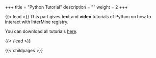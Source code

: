 +++
title = "Python Tutorial"
description = ""
weight = 2
+++

{{< lead >}}
This part gives **text** and **video** tutorials of Python on how to interact with InterMine registry. 
<br/>

You can download all tutorials [here](https://github.com/intermine/intermine-ws-python-docs).


{{< /lead >}}


{{< childpages >}}